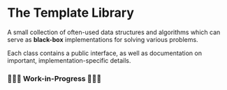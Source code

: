 # The Template Library
A small collection of often-used data structures and algorithms which can serve as **black-box** implementations for solving various problems.

Each class contains a public interface, as well as documentation on important, implementation-specific details.

### 🚧🚧🚧 Work-in-Progress 🚧🚧🚧